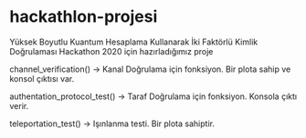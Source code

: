 # hackathlon-projesi
Yüksek Boyutlu Kuantum Hesaplama Kullanarak İki Faktörlü Kimlik Doğrulaması
Hackathon 2020 için hazırladığımız proje

channel_verification()        -> Kanal Doğrulama için fonksiyon. Bir plota sahip ve konsol çıktısı var.

authentation_protocol_test()  -> Taraf Doğrulama için fonksiyon. Konsola çıktı verir.

teleportation_test()          -> Işınlanma testi. Bir plota sahiptir.
